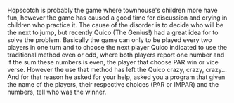 Hopscotch is probably the game where townhouse's children more have fun, however the game has caused a good time for discussion and crying in children who practice it. The cause of the disorder is to decide who will be the next to jump, but recently Quico (The Genius!) had a great idea for to solve the problem. Basically the game can only to be played every two players in one turn and to choose the next player Quico indicated to use the traditional method even or odd, where both players report one number and if the sum these numbers is even, the player that choose PAR win or vice verse. However the use that method has left the Quico crazy, crazy, crazy... And for that reason he asked for your help, asked you a program that given the name of the players, their respective choices (PAR or IMPAR) and the numbers, tell who was the winner.
